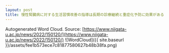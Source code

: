 ```yaml
---
layout: post
title: 慢性腎臓病に対する生活習慣改善の指導は長期の診療継続と重症化予防に効果がある
---
```

Autogenerated Word Cloud.
Source\: [https://www.niigata-u.ac.jp/news/2022/150120/](https://www.niigata-u.ac.jp/news/2022/150120/)
![WordCloud]({{ site.baseurl }}/assets/fee1b573ece7c81877580627b48b38fa.png)